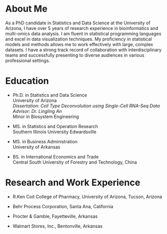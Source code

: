 
# About Me

As a PhD candidate in Statistics and Data Science at the University of Arizona, I have over 5 years of research experience in bioinformatics and multi-omics data analysis. I am fluent in statistical programming languages and excel in data visualization techniques. My proficiency in statistical models and methods allows me to work effectively with large, complex datasets. I have a strong track record of collaboration with interdisciplinary teams and successfully presenting to diverse audiences in various professional settings.

# Education
- Ph.D. in Statistics and Data Science     
University of Arizona     
*Dissertation: Cell Type Deconvolution using Single-Cell RNA-Seq Data*	  
*Advisor: Dr. Lingling An*       
Minor in Biosystem Engineering	   

- MS. in Statistics and Operation Research         
Southern Illinois University Edwardsville	  

- MS. in Business Administration     
University of Arkansas	    

- BS. in International Economics and Trade        
Central South University of Forestry and Technology, China	  

# Research and Work Experience     
- R.Ken Coit College of Pharmacy, University of Arizona, Tucson, Arizona        

- Behr Process Corporation, Santa Ana, California        

- Procter & Gamble, Fayetteville, Arkansas    

- Walmart Stores, Inc., Bentonville, Arkansas        


